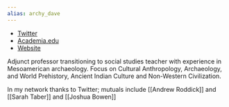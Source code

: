 ```yaml
---
alias: archy_dave
---
```


* [Twitter](https://twitter.com/archy_dave)
* [Academia.edu](https://osu.academia.edu/DavidHaskell)
* [Website](https://davehaskell.com/)

Adjunct professor transitioning to social studies teacher with experience in Mesoamerican archaeology. Focus on Cultural Anthropology, Archaeology, and World Prehistory, Ancient Indian Culture and Non-Western Civilization. 

In my network thanks to Twitter; mutuals include [[Andrew Roddick]] and [[Sarah Taber]] and [[Joshua Bowen]]